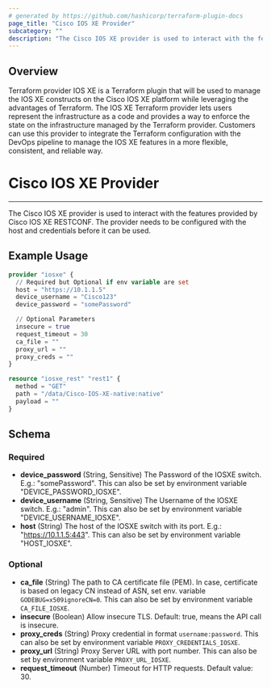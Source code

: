 ```yaml
---
# generated by https://github.com/hashicorp/terraform-plugin-docs
page_title: "Cisco IOS XE Provider"
subcategory: ""
description: "The Cisco IOS XE provider is used to interact with the features provided by Cisco IOS XE RESTCONF."
---
```


Overview
--------------------------------------------------
Terraform provider IOS XE is a Terraform plugin that will be used to manage the IOS XE constructs on the Cisco IOS XE platform while leveraging the advantages of Terraform. The IOS XE Terraform provider lets users represent the infrastructure as a code and provides a way to enforce the state on the infrastructure managed by the Terraform provider. Customers can use this provider to integrate the Terraform configuration with the DevOps pipeline to manage the IOS XE features in a more flexible, consistent, and reliable way.

# Cisco IOS XE Provider
------------
The Cisco IOS XE provider is used to interact with the features provided by Cisco IOS XE RESTCONF.
The provider needs to be configured with the host and credentials before it can be used.


## Example Usage

```terraform
provider "iosxe" {
  // Required but Optional if env variable are set
  host = "https://10.1.1.5"
  device_username = "Cisco123"
  device_password = "somePassword"

  // Optional Parameters
  insecure = true
  request_timeout = 30
  ca_file = ""
  proxy_url = ""
  proxy_creds = ""
}

resource "iosxe_rest" "rest1" {
  method = "GET"
  path = "/data/Cisco-IOS-XE-native:native"
  payload = ""
}
```

<!-- schema generated by tfplugindocs -->
## Schema

### Required

- **device_password** (String, Sensitive) The Password of the IOSXE switch. E.g.: "somePassword". This can also be set by environment variable "DEVICE_PASSWORD_IOSXE".
- **device_username** (String, Sensitive) The Username of the IOSXE switch. E.g.: "admin". This can also be set by environment variable "DEVICE_USERNAME_IOSXE".
- **host** (String) The host of the IOSXE switch with its port. E.g.: "https://10.1.1.5:443". This can also be set by environment variable "HOST_IOSXE".

### Optional

- **ca_file** (String) The path to CA certificate file (PEM). In case, certificate is based on legacy CN instead of ASN, set env. variable `GODEBUG=x509ignoreCN=0`. This can also be set by environment variable `CA_FILE_IOSXE`.
- **insecure** (Boolean) Allow insecure TLS. Default: true, means the API call is insecure.
- **proxy_creds** (String) Proxy credential in format `username:password`. This can also be set by environment variable `PROXY_CREDENTIALS_IOSXE`.
- **proxy_url** (String) Proxy Server URL with port number. This can also be set by environment variable `PROXY_URL_IOSXE`.
- **request_timeout** (Number) Timeout for HTTP requests. Default value: 30.